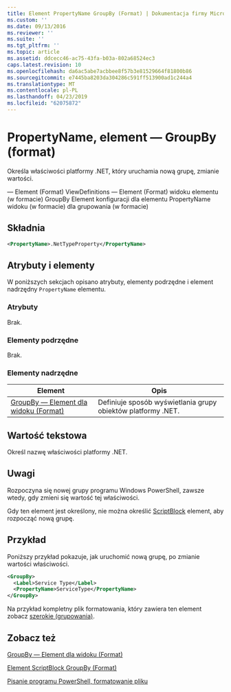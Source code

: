 ```yaml
---
title: Element PropertyName GroupBy (Format) | Dokumentacja firmy Microsoft
ms.custom: ''
ms.date: 09/13/2016
ms.reviewer: ''
ms.suite: ''
ms.tgt_pltfrm: ''
ms.topic: article
ms.assetid: ddcecc46-ac75-43fa-b03a-802a68524ec3
caps.latest.revision: 10
ms.openlocfilehash: da6ac5abe7acbbee8f57b3e81529664f81800b86
ms.sourcegitcommit: e7445ba8203da304286c591ff513900ad1c244a4
ms.translationtype: MT
ms.contentlocale: pl-PL
ms.lasthandoff: 04/23/2019
ms.locfileid: "62075872"
---
```

# <a name="propertyname-element-for-groupby-format"></a>PropertyName, element — GroupBy (format)

Określa właściwości platformy .NET, który uruchamia nową grupę, zmianie wartości.

— Element (Format) ViewDefinitions — Element (Format) widoku elementu (w formacie) GroupBy Element konfiguracji dla elementu PropertyName widoku (w formacie) dla grupowania (w formacie)

## <a name="syntax"></a>Składnia

```xml
<PropertyName>.NetTypeProperty</PropertyName>
```

## <a name="attributes-and-elements"></a>Atrybuty i elementy

W poniższych sekcjach opisano atrybuty, elementy podrzędne i element nadrzędny `PropertyName` elementu.

### <a name="attributes"></a>Atrybuty

Brak.

### <a name="child-elements"></a>Elementy podrzędne

Brak.

### <a name="parent-elements"></a>Elementy nadrzędne

|Element|Opis|
|-------------|-----------------|
|[GroupBy — Element dla widoku (Format)](./groupby-element-for-view-format.md)|Definiuje sposób wyświetlania grupy obiektów platformy .NET.|

## <a name="text-value"></a>Wartość tekstowa

Określ nazwę właściwości platformy .NET.

## <a name="remarks"></a>Uwagi

Rozpoczyna się nowej grupy programu Windows PowerShell, zawsze wtedy, gdy zmieni się wartość tej właściwości.

Gdy ten element jest określony, nie można określić [ScriptBlock](./scriptblock-element-for-groupby-format.md) element, aby rozpocząć nową grupę.

## <a name="example"></a>Przykład

Poniższy przykład pokazuje, jak uruchomić nową grupę, po zmianie wartości właściwości.

```xml
<GroupBy>
  <Label>Service Type</Label>
  <PropertyName>ServiceType</PropertyName>
</GroupBy>

```

Na przykład kompletny plik formatowania, który zawiera ten element zobacz [szerokie (grupowania)](./wide-view-groupby.md).

## <a name="see-also"></a>Zobacz też

[GroupBy — Element dla widoku (Format)](./groupby-element-for-view-format.md)

[Element ScriptBlock GroupBy (Format)](./scriptblock-element-for-groupby-format.md)

[Pisanie programu PowerShell, formatowanie pliku](./writing-a-powershell-formatting-file.md)
